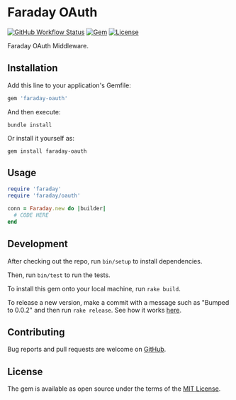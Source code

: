 # Faraday OAuth

[![GitHub Workflow Status](https://img.shields.io/github/workflow/status/gemhome/faraday-oauth/ci)](https://github.com/gemhome/faraday-oauth/actions?query=branch%3Amain)
[![Gem](https://img.shields.io/gem/v/faraday-oauth.svg?style=flat-square)](https://rubygems.org/gems/faraday-oauth)
[![License](https://img.shields.io/github/license/gemhome/faraday-oauth.svg?style=flat-square)](LICENSE.md)

Faraday OAuth Middleware.

## Installation

Add this line to your application's Gemfile:

```ruby
gem 'faraday-oauth'
```

And then execute:

```shell
bundle install
```

Or install it yourself as:

```shell
gem install faraday-oauth
```

## Usage

```ruby
require 'faraday'
require 'faraday/oauth'

conn = Faraday.new do |builder|
  # CODE HERE
end
```

## Development

After checking out the repo, run `bin/setup` to install dependencies.

Then, run `bin/test` to run the tests.

To install this gem onto your local machine, run `rake build`.

To release a new version, make a commit with a message such as "Bumped to 0.0.2" and then run `rake release`.
See how it works [here](https://bundler.io/guides/creating_gem.html#releasing-the-gem).

## Contributing

Bug reports and pull requests are welcome on [GitHub](https://github.com/gemhome/faraday-oauth).

## License

The gem is available as open source under the terms of the [MIT License](https://opensource.org/licenses/MIT).
